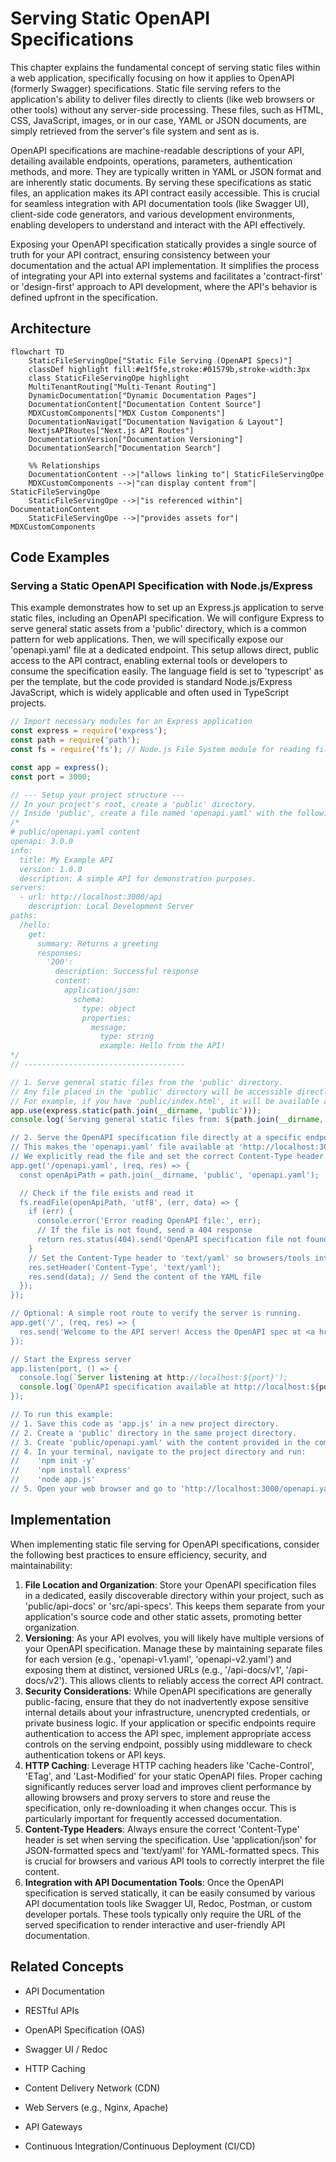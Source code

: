 # Serving Static OpenAPI Specifications

This chapter explains the fundamental concept of serving static files within a web application, specifically focusing on how it applies to OpenAPI (formerly Swagger) specifications. Static file serving refers to the application's ability to deliver files directly to clients (like web browsers or other tools) without any server-side processing. These files, such as HTML, CSS, JavaScript, images, or in our case, YAML or JSON documents, are simply retrieved from the server's file system and sent as is.

OpenAPI specifications are machine-readable descriptions of your API, detailing available endpoints, operations, parameters, authentication methods, and more. They are typically written in YAML or JSON format and are inherently static documents. By serving these specifications as static files, an application makes its API contract easily accessible. This is crucial for seamless integration with API documentation tools (like Swagger UI), client-side code generators, and various development environments, enabling developers to understand and interact with the API effectively.

Exposing your OpenAPI specification statically provides a single source of truth for your API contract, ensuring consistency between your documentation and the actual API implementation. It simplifies the process of integrating your API into external systems and facilitates a 'contract-first' or 'design-first' approach to API development, where the API's behavior is defined upfront in the specification.


## Architecture

```mermaid
flowchart TD
    StaticFileServingOpe["Static File Serving (OpenAPI Specs)"]
    classDef highlight fill:#e1f5fe,stroke:#01579b,stroke-width:3px
    class StaticFileServingOpe highlight
    MultiTenantRouting["Multi-Tenant Routing"]
    DynamicDocumentation["Dynamic Documentation Pages"]
    DocumentationContent["Documentation Content Source"]
    MDXCustomComponents["MDX Custom Components"]
    DocumentationNavigat["Documentation Navigation & Layout"]
    NextjsAPIRoutes["Next.js API Routes"]
    DocumentationVersion["Documentation Versioning"]
    DocumentationSearch["Documentation Search"]

    %% Relationships
    DocumentationContent -->|"allows linking to"| StaticFileServingOpe
    MDXCustomComponents -->|"can display content from"| StaticFileServingOpe
    StaticFileServingOpe -->|"is referenced within"| DocumentationContent
    StaticFileServingOpe -->|"provides assets for"| MDXCustomComponents
```

## Code Examples

### Serving a Static OpenAPI Specification with Node.js/Express

This example demonstrates how to set up an Express.js application to serve static files, including an OpenAPI specification. We will configure Express to serve general static assets from a 'public' directory, which is a common pattern for web applications. Then, we will specifically expose our 'openapi.yaml' file at a dedicated endpoint. This setup allows direct, public access to the API contract, enabling external tools or developers to consume the specification easily. The language field is set to 'typescript' as per the template, but the code provided is standard Node.js/Express JavaScript, which is widely applicable and often used in TypeScript projects.


```typescript
// Import necessary modules for an Express application
const express = require('express');
const path = require('path');
const fs = require('fs'); // Node.js File System module for reading files

const app = express();
const port = 3000;

// --- Setup your project structure ---
// In your project's root, create a 'public' directory.
// Inside 'public', create a file named 'openapi.yaml' with the following content:
/*
# public/openapi.yaml content
openapi: 3.0.0
info:
  title: My Example API
  version: 1.0.0
  description: A simple API for demonstration purposes.
servers:
  - url: http://localhost:3000/api
    description: Local Development Server
paths:
  /hello:
    get:
      summary: Returns a greeting
      responses:
        '200':
          description: Successful response
          content:
            application/json:
              schema:
                type: object
                properties:
                  message:
                    type: string
                    example: Hello from the API!
*/
// ------------------------------------

// 1. Serve general static files from the 'public' directory.
// Any file placed in the 'public' directory will be accessible directly via its path.
// For example, if you have 'public/index.html', it will be available at 'http://localhost:3000/index.html'.
app.use(express.static(path.join(__dirname, 'public')));
console.log(`Serving general static files from: ${path.join(__dirname, 'public')}');

// 2. Serve the OpenAPI specification file directly at a specific endpoint.
// This makes the 'openapi.yaml' file available at 'http://localhost:3000/openapi.yaml'.
// We explicitly read the file and set the correct Content-Type header.
app.get('/openapi.yaml', (req, res) => {
  const openApiPath = path.join(__dirname, 'public', 'openapi.yaml');

  // Check if the file exists and read it
  fs.readFile(openApiPath, 'utf8', (err, data) => {
    if (err) {
      console.error('Error reading OpenAPI file:', err);
      // If the file is not found, send a 404 response
      return res.status(404).send('OpenAPI specification file not found.');
    }
    // Set the Content-Type header to 'text/yaml' so browsers/tools interpret it correctly
    res.setHeader('Content-Type', 'text/yaml');
    res.send(data); // Send the content of the YAML file
  });
});

// Optional: A simple root route to verify the server is running.
app.get('/', (req, res) => {
  res.send('Welcome to the API server! Access the OpenAPI spec at <a href="/openapi.yaml">/openapi.yaml</a>.');
});

// Start the Express server
app.listen(port, () => {
  console.log(`Server listening at http://localhost:${port}');
  console.log(`OpenAPI specification available at http://localhost:${port}/openapi.yaml');
});

// To run this example:
// 1. Save this code as 'app.js' in a new project directory.
// 2. Create a 'public' directory in the same project directory.
// 3. Create 'public/openapi.yaml' with the content provided in the comments above.
// 4. In your terminal, navigate to the project directory and run:
//    'npm init -y'
//    'npm install express'
//    'node app.js'
// 5. Open your web browser and go to 'http://localhost:3000/openapi.yaml' to view the spec.

```

## Implementation

When implementing static file serving for OpenAPI specifications, consider the following best practices to ensure efficiency, security, and maintainability:
1.  **File Location and Organization**: Store your OpenAPI specification files in a dedicated, easily discoverable directory within your project, such as 'public/api-docs' or 'src/api-specs'. This keeps them separate from your application's source code and other static assets, promoting better organization.
2.  **Versioning**: As your API evolves, you will likely have multiple versions of your OpenAPI specification. Manage these by maintaining separate files for each version (e.g., 'openapi-v1.yaml', 'openapi-v2.yaml') and exposing them at distinct, versioned URLs (e.g., '/api-docs/v1', '/api-docs/v2'). This allows clients to reliably access the correct API contract.
3.  **Security Considerations**: While OpenAPI specifications are generally public-facing, ensure that they do not inadvertently expose sensitive internal details about your infrastructure, unencrypted credentials, or private business logic. If your application or specific endpoints require authentication to access the API spec, implement appropriate access controls on the serving endpoint, possibly using middleware to check authentication tokens or API keys.
4.  **HTTP Caching**: Leverage HTTP caching headers like 'Cache-Control', 'ETag', and 'Last-Modified' for your static OpenAPI files. Proper caching significantly reduces server load and improves client performance by allowing browsers and proxy servers to store and reuse the specification, only re-downloading it when changes occur. This is particularly important for frequently accessed documentation.
5.  **Content-Type Headers**: Always ensure the correct 'Content-Type' header is set when serving the specification. Use 'application/json' for JSON-formatted specs and 'text/yaml' for YAML-formatted specs. This is crucial for browsers and various API tools to correctly interpret the file content.
6.  **Integration with API Documentation Tools**: Once the OpenAPI specification is served statically, it can be easily consumed by various API documentation tools like Swagger UI, Redoc, Postman, or custom developer portals. These tools typically only require the URL of the served specification to render interactive and user-friendly API documentation.


## Related Concepts

- API Documentation

- RESTful APIs

- OpenAPI Specification (OAS)

- Swagger UI / Redoc

- HTTP Caching

- Content Delivery Network (CDN)

- Web Servers (e.g., Nginx, Apache)

- API Gateways

- Continuous Integration/Continuous Deployment (CI/CD)
